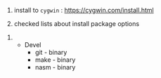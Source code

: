 1. install to `cygwin` : https://cygwin.com/install.html

2. checked lists about install package options
  1) + Devel
        + git - binary
        + make - binary
        + nasm - binary
